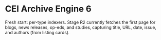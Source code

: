 # CEI Archive Engine 6

Fresh start: per-type indexers. Stage R2 currently fetches the first page for blogs, news releases, op-eds, and studies, capturing title, URL, date, issue, and authors (from listing cards).
